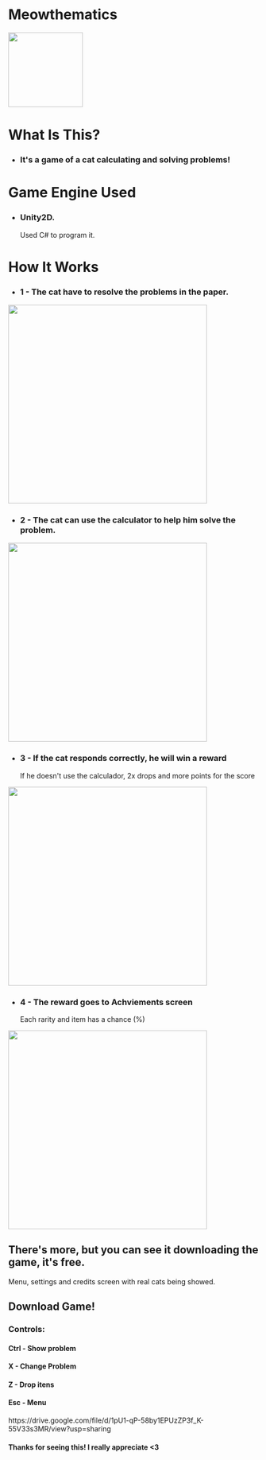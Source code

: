 # Meowthematics
 
<image height="150cm" src="https://github.com/gabrielFrc/Meowthematics/blob/main/Assets/Images/Icon.png">
 
## <h1>What Is This?</h1>
* <h3>It's a game of a cat calculating and solving problems!</h3>
 
## <h1>Game Engine Used</h1>
 * <h3>Unity2D.</h3>
   <p>Used C# to program it.</p> <!---[3 Identações]--->

## <h1>How It Works</h1>
 * <h3>1 - The cat have to resolve the problems in the paper.</h3>
 
<image height="400em" src="https://github.com/gabrielFrc/Meowthematics/blob/main/ImagesForGitHub/Paper_1.gif">
 
 * <h3>2 - The cat can use the calculator to help him solve the problem.</h3>
 
<image height="400em" src="https://github.com/gabrielFrc/Meowthematics/blob/main/ImagesForGitHub/Gameplay_Calculator.gif">

 * <h3>3 - If the cat responds correctly, he will win a reward</h3>
   <p>If he doesn't use the calculador, 2x drops and more points for the score</p>
 
 <image height="400cm" src="https://github.com/gabrielFrc/Meowthematics/blob/main/ImagesForGitHub/Gameplay_Dropping.gif">
  
 * <h3>4 - The reward goes to Achviements screen</h3>
   <p>Each rarity and item has a chance (%)</p>
  
 <image height="400cm" src="https://github.com/gabrielFrc/Meowthematics/blob/main/ImagesForGitHub/AchviementsScreen_1.gif">

 ## There's more, but you can see it downloading the game, it's free.
   <p>Menu, settings and credits screen with real cats being showed.</p>
  
 ## Download Game!
  <h3>Controls:</h3>
  <h4>Ctrl - Show problem</h4>
  <h4>X - Change Problem</h4>
  <h4>Z - Drop itens</h4>
  <h4>Esc - Menu</h4>
  https://drive.google.com/file/d/1pU1-qP-58by1EPUzZP3f_K-55V33s3MR/view?usp=sharing
  
 <h4>Thanks for seeing this! I really appreciate <3</h4> 
